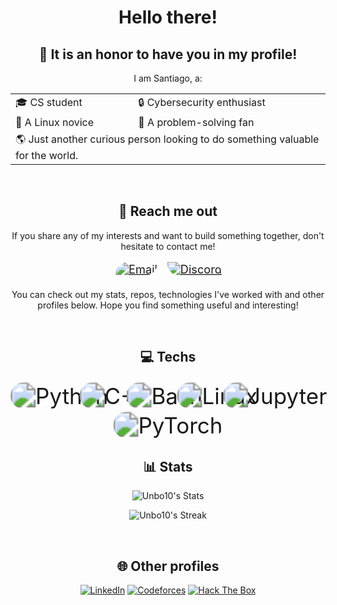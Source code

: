<div align="center">

<h1>Hello there!</h1>

<h2>👋 It is an <b>honor</b> to have you in my profile!</h2>

I am Santiago, a:

<table style="border: none;">
<tr>
<td style="border: none;">🎓 CS student</td>
<td style="border: none;">🔒 Cybersecurity enthusiast</td>
</tr>
<tr>
<td style="border: none;">🐧 A Linux novice</td>
<td style="border: none;">🧩 A problem-solving fan</td>
</tr>
<tr>
<td colspan="2" style="border: none;">🌎 Just another curious person looking to do something valuable for the world.</td>
</tr>
</table>

<br>

<h2>📱 Reach me out</h2>

If you share any of my interests and want to build something together, don't hesitate to contact me!

<a href="mailto:srochap@unal.edu.co" target="_blank"><img src="https://img.shields.io/badge/Email-CC0000?style=for-the-badge&logo=gmail&logoColor=white" alt="Email" style="border-radius: 15px 0; margin: 5px 15px 10px 10px; transform: scale(1.3);"></a>
<a href="https://discord.com/users/inboard10" target="_blank"><img src="https://img.shields.io/badge/Discord-5865F2?style=for-the-badge&logo=discord&logoColor=white" alt="Discord" style="border-radius: 0 15px; margin: 5px 10px 10px 15px; transform: scale(1.3);"></a>

You can check out my stats, repos, technologies I've worked with and other profiles below. Hope you find something useful and interesting!

<br>

<h2>💻 Techs</h2>

<img src="https://img.shields.io/badge/-3776AB?style=for-the-badge&logo=python&logoColor=white&logoWidth=60" alt="Python" style="border-radius: 15px; margin: 15px; transform: scale(2.5);">
<img src="https://img.shields.io/badge/-00599C?style=for-the-badge&logo=cplusplus&logoColor=white&logoWidth=60" alt="C++" style="border-radius: 15px; margin: 15px; transform: scale(2.5);">
<img src="https://img.shields.io/badge/-4EAA25?style=for-the-badge&logo=gnubash&logoColor=white&logoWidth=60" alt="Bash" style="border-radius: 15px; margin: 15px; transform: scale(2.5);">
<img src="https://img.shields.io/badge/-FCC624?style=for-the-badge&logo=linux&logoColor=black&logoWidth=60" alt="Linux" style="border-radius: 15px; margin: 15px; transform: scale(2.5);">
<img src="https://img.shields.io/badge/-F37626?style=for-the-badge&logo=jupyter&logoColor=white&logoWidth=60" alt="Jupyter" style="border-radius: 15px; margin: 15px; transform: scale(2.5);">
<img src="https://img.shields.io/badge/-EE4C2C?style=for-the-badge&logo=pytorch&logoColor=white&logoWidth=60" alt="PyTorch" style="border-radius: 15px; margin: 15px; transform: scale(2.5);">

<br>

<h2>📊 Stats</h2>

![Unbo10's Stats](https://github-readme-stats.vercel.app/api?username=Unbo10&theme=vue-dark&show_icons=true&hide_border=true&count_private=true)

![Unbo10's Streak](https://github-readme-streak-stats.herokuapp.com/?user=Unbo10&theme=vue-dark&hide_border=true)

<br>

<h2>🌐 Other profiles</h2>

<a href="https://www.linkedin.com/in/santiago-rocha-pachon/" target="_blank"><img src="https://img.shields.io/badge/LinkedIn-0077b5?&style=for-the-badge&logo=linkedin&logoColor=white" alt="LinkedIn"></a>
<a href="https://codeforces.com/profile/Inboard10" target="_blank"><img src="https://img.shields.io/badge/Codeforces-darkred?style=for-the-badge&logo=codeforces&logoColor=white" alt="Codeforces"></a>
<a href="https://ctf.hackthebox.com/user/profile/741953" target="_blank"><img src="https://img.shields.io/badge/Hack The Box-9FEF00?style=for-the-badge&logo=hackthebox&logoColor=black" alt="Hack The Box"></a>

</div>

